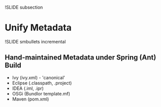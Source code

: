 !SLIDE subsection

# Unify Metadata

!SLIDE smbullets incremental

## Hand-maintained Metadata under Spring (Ant) Build

* Ivy (ivy.xml) - 'canonical'
* Eclipse (.classpath, .project)
* IDEA (.iml, .ipr)
* OSGi (Bundlor template.mf)
* Maven (pom.xml)

